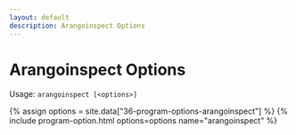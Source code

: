 ```yaml
---
layout: default
description: Arangoinspect Options
---
```

Arangoinspect Options
=====================

Usage: `arangoinspect [<options>]`

{% assign options = site.data["36-program-options-arangoinspect"] %}
{% include program-option.html options=options name="arangoinspect" %}
